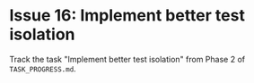 # Issue 16: Implement better test isolation

Track the task "Implement better test isolation" from Phase 2 of `TASK_PROGRESS.md`.
